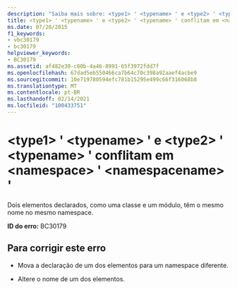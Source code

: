 ```yaml
---
description: "Saiba mais sobre: <type1> ' <typename> ' e <type2> ' <typename> ' em conflito em <namespace> ' <namespacename> '"
title: <type1> ' <typename> ' e <type2> ' <typename> ' conflitam em <namespace> ' <namespacename> '
ms.date: 07/20/2015
f1_keywords:
- vbc30179
- bc30179
helpviewer_keywords:
- BC30179
ms.assetid: af482e30-c80b-4a46-8991-65f3972fdd7f
ms.openlocfilehash: 67dad5eb550466ca7b64c70c398a92aaef4acbe9
ms.sourcegitcommit: 10e719780594efc781b15295e499c66f316068b8
ms.translationtype: MT
ms.contentlocale: pt-BR
ms.lasthandoff: 02/14/2021
ms.locfileid: "100433751"
---
```

# <a name="type1-typename-and-type2-typename-conflict-in-namespace-namespacename"></a>\<type1> ' \<typename> ' e \<type2> ' \<typename> ' conflitam em \<namespace> ' \<namespacename> '

Dois elementos declarados, como uma classe e um módulo, têm o mesmo nome no mesmo namespace.  
  
 **ID do erro:** BC30179  
  
## <a name="to-correct-this-error"></a>Para corrigir este erro  
  
- Mova a declaração de um dos elementos para um namespace diferente.  
  
- Altere o nome de um dos elementos.
